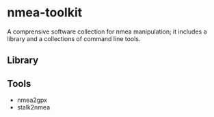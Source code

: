 # nmea-toolkit

A comprensive software collection for nmea manipulation; it includes a library and a collections of command line tools.

## Library


## Tools

- nmea2gpx
- stalk2nmea